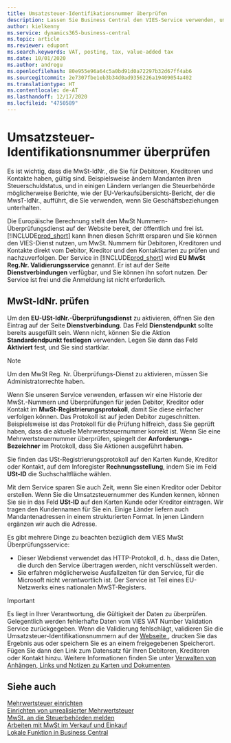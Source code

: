 ```yaml
---
title: Umsatzsteuer-Identifikationsnummer überprüfen
description: Lassen Sie Business Central den VIES-Service verwenden, um die Umsatzsteuer-Identifikationsnummern automatisch für Sie zu validieren.
author: kielkenny
ms.service: dynamics365-business-central
ms.topic: article
ms.reviewer: edupont
ms.search.keywords: VAT, posting, tax, value-added tax
ms.date: 10/01/2020
ms.author: andregu
ms.openlocfilehash: 80e955e96a64c5a0bd91d0a72297b32d67ff4ab6
ms.sourcegitcommit: 2e7307fbe1eb3b34d0ad9356226a19409054a402
ms.translationtype: HT
ms.contentlocale: de-AT
ms.lasthandoff: 12/17/2020
ms.locfileid: "4750589"
---
```

# <a name="validate-vat-registration-numbers"></a>Umsatzsteuer-Identifikationsnummer überprüfen

Es ist wichtig, dass die MwSt-IdNr., die Sie für Debitoren, Kreditoren und Kontakte haben, gültig sind. Beispielsweise ändern Mandanten ihren Steuerschuldstatus, und in einigen Ländern verlangen die Steuerbehörde möglicherweise Berichte, wie der EU-Verkaufsübersichts-Bericht, der die MwsT-IdNr., aufführt, die Sie verwenden, wenn Sie Geschäftsbeziehungen unterhalten.

Die Europäische Berechnung stellt den MwSt Nummern-Überprüfungsdienst auf der Website bereit, der öffentlich und frei ist. [!INCLUDE[prod_short](includes/prod_short.md)] kann Ihnen diesen Schritt ersparen und Sie können den VIES-Dienst nutzen, um MwSt. Nummern für Debitoren, Kreditoren und Kontakte direkt vom Debitor, Kreditor und den Kontaktkarten zu prüfen und nachzuverfolgen. Der Service in [!INCLUDE[prod_short](includes/prod_short.md)] wird **EU MwSt Reg.Nr. Validierungsservice** genannt. Er ist auf der Seite **Dienstverbindungen** verfügbar, und Sie können ihn sofort nutzen. Der Service ist frei und die Anmeldung ist nicht erforderlich.

## <a name="to-verify-vat-registration-numbers"></a>MwSt-IdNr. prüfen

Um den **EU-USt-IdNr.-Überprüfungsdienst** zu aktivieren, öffnen Sie den Eintrag auf der Seite **Dienstverbindung**. Das Feld **Dienstendpunkt** sollte bereits ausgefüllt sein. Wenn nicht, können Sie die Aktion **Standardendpunkt festlegen** verwenden. Legen Sie dann das Feld **Aktiviert** fest, und Sie sind startklar.

> [!NOTE]
> Um den MwSt Reg. Nr. Überprüfungs-Dienst zu aktivieren, müssen Sie Administratorrechte haben.

Wenn Sie unseren Service verwenden, erfassen wir eine Historie der MwSt.-Nummern und Überprüfungen für jeden Debitor, Kreditor oder Kontakt im **MwSt-Registrierungsprotokoll**, damit Sie diese einfacher verfolgen können. Das Protokoll ist auf jeden Debitor zugeschnitten. Beispielsweise ist das Protokoll für die Prüfung hilfreich, dass Sie geprüft haben, dass die aktuelle Mehrwertsteuernummer korrekt ist. Wenn Sie eine Mehrwertsteuernummer überprüfen, spiegelt der **Anforderungs-Bezeichner** im Protokoll, dass Sie Aktionen ausgeführt haben.

Sie finden das USt-Registrierungsprotokoll auf den Karten Kunde, Kreditor oder Kontakt, auf dem Inforegister **Rechnungsstellung**, indem Sie im Feld **USt-ID** die Suchschaltfläche wählen.  

Mit dem Service sparen Sie auch Zeit, wenn Sie einen Kreditor oder Debitor erstellen. Wenn Sie die Umsatzsteuernummer des Kunden kennen, können Sie sie in das Feld **USt-ID** auf den Karten Kunde oder Kreditor eintragen. Wir tragen den Kundennamen für Sie ein. Einige Länder liefern auch Mandantenadressen in einem strukturierten Format. In jenen Ländern ergänzen wir auch die Adresse.  

Es gibt mehrere Dinge zu beachten bezüglich dem VIES MwSt Überprüfungsservice:

* Dieser Webdienst verwendet das HTTP-Protokoll, d. h., dass die Daten, die durch den Service übertragen werden, nicht verschlüsselt werden.  
* Sie erfahren möglicherweise Ausfallzeiten für den Service, für die Microsoft nicht verantwortlich ist. Der Service ist Teil eines EU-Netzwerks eines nationalen MwST-Registers.

> [!IMPORTANT]
> Es liegt in Ihrer Verantwortung, die Gültigkeit der Daten zu überprüfen. Gelegentlich werden fehlerhafte Daten vom VIES VAT Number Validation Service zurückgegeben. Wenn die Validierung fehlschlägt, validieren Sie die Umsatzsteuer-Identifikationsnummern auf der [Webseite ](https://ec.europa.eu/taxation_customs/vies/), drucken Sie das Ergebnis aus oder speichern Sie es an einem freigegebenen Speicherort. Fügen Sie dann den Link zum Datensatz für Ihren Debitoren, Kreditoren oder Kontakt hinzu. Weitere Informationen finden Sie unter [Verwalten von Anhängen, Links und Notizen zu Karten und Dokumenten](ui-how-add-link-to-record.md).

## <a name="see-also"></a>Siehe auch

[Mehrwertsteuer einrichten](finance-setup-vat.md)  
[Einrichten von unrealisierter Mehrwertsteuer](finance-setup-unrealized-vat.md)  
[MwSt. an die Steuerbehörden melden](finance-how-report-vat.md)  
[Arbeiten mit MwSt im Verkauf und Einkauf](finance-work-with-vat.md)  
[Lokale Funktion in Business Central](about-localization.md)  
